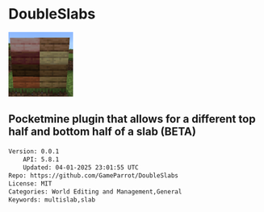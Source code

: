 # DoubleSlabs
<img src="https://raw.githubusercontent.com/GameParrot/DoubleSlabs/203fcce2a75e2a9b061c9a236c5f3c837c542255/icon.png" width="128" height="128" />

## Pocketmine plugin that allows for a different top half and bottom half of a slab (BETA)
```properties
Version: 0.0.1
    API: 5.8.1
    Updated: 04-01-2025 23:01:55 UTC
Repo: https://github.com/GameParrot/DoubleSlabs
License: MIT
Categories: World Editing and Management,General
Keywords: multislab,slab
```